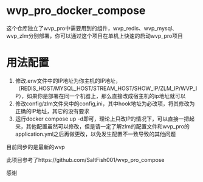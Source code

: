 # wvp_pro_docker_compose
这个仓库独立了wvp_pro中需要用到的组件，wvp_redis、wvp_mysql、wvp_zlm分别部署，你可以通过这个项目在单机上快速的启动wvp_pro项目

# 用法配置
1. 修改.env文件中的IP地址为你主机的IP地址，（REDIS_HOST/MYSQL_HOST/STREAM_HOST/SHOW_IP/ZLM_IP/WVP_IP），如果你是部署在同一个机器上，那么直接改成宿主机的ip地址就可以
2. 修改config/zlm文件夹中的config,ini，其中hook地址为必改项，将其修改为正确的IP地址，其它的没有要求    
3. 运行docker compose up -d即可，理论上只改IP的情况下，可以直接一把起来，其他配置虽然可以修改，但是请一定了解zlm的配置文件和wvp_pro的application.yml之后再做更改，以免发生配置不一致导致的其他问题

目前同步的是最新的wvp

此项目参考了https://github.com/SaltFish001/wvp_pro_compose

感谢
